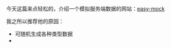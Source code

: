 今天这篇来点轻松的，介绍一个模拟服务端数据的网站：[easy-mock](https://easy-mock.com/)  

我之所以推荐他的原因：  

- 可随机生成各种类型数据  
- ​

